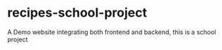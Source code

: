 # recipes-school-project
A Demo website integrating both frontend and backend, this is a school project
